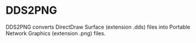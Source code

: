 # DDS2PNG
DDS2PNG converts DirectDraw Surface (extension .dds) files into Portable Network Graphics (extension .png) files.
